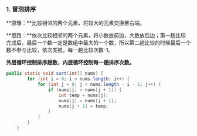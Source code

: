 ### 1. 冒泡排序 

**原理：**比较相邻的两个元素，将较大的元素交换至右端。

**思路：**依次比较相邻的两个元素，将小数放前边，大数放后边；第一趟比较完成后，最后一个数一定是数组中最大的一个数，所以第二趟比较的时候最后一个数不参与比较，依次类推，每一趟比较次数-1。

**外层循环控制排序趟数，内层循环控制每一趟排序次数。**

~~~java
public static void sort(int[] nums) {
        for (int i = 0; i < nums.length; i++) {
            for (int j = 0; j < nums.length - i - 1; j++) {
                if (nums[j] > nums[j + 1]) {
                    int temp = nums[j];
                    nums[j] = nums[j + 1];
                    nums[j + 1] = temp;
                }
            }
        }
    }
~~~

